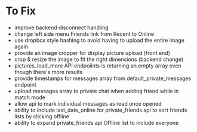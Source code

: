 # To Fix

- improve backend disconnect handling
- change left side menu Friends link from Recent to Online
- use dropbox style hashing to avoid having to upload the entire image again
- provide an image cropper for display picture upload (front end)
- crop & resize the image to fit the right dimensions (backend change)
- pictures_load_more API endpoiints is returning an empty array even though there's more results
- provide timestamps for messages array from default_private_messages endpoint
- upload messages array to private chat when adding friend while in match mode
- allow api to mark individual messages as read once opened
- ability to include last_date_online for private_friends api to sort friends lists by clicking offline
- ability to expand private_friends api Offline list to include everyone